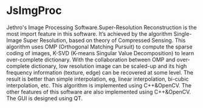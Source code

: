 JsImgProc
=========

Jethro's Image Processing Software.Super-Resolution Reconstruction is the most import feature in this software. It’s achieved by the algorithm Single-Image Super Resolution, based on theory of Compressed Sensing. This algorithm uses OMP (Orthogonal Matching Pursuit) to compute the sparse coding of images, K-SVD (K-means Singular Value Decomposition) to learn over-complete dictionary. With the collaboration between OMP and over-complete dictionary, low resolution image can be scaled-up and its high frequency information (texture, edge) can be recovered at some level. The result is better than simple interpolation, eg, linear interpolation, bi-cubic interpolation, etc. This algorithm is implemented using C++&amp;OpenCV. The other features of this software are also implemented using C++&amp;OpenCV. The GUI is designed using QT.

